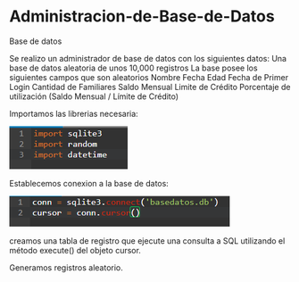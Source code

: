 # Administracion-de-Base-de-Datos
Base de datos

Se realizo un administrador de base de datos con los siguientes datos:
Una base de datos aleatoria de unos 10,000 registros
La base posee los siguientes campos que son aleatorios
	Nombre
  Fecha
  Edad
	Fecha de Primer Login
  Cantidad de Familiares
	Saldo Mensual
	Limite de Crédito
	Porcentaje de utilización (Saldo Mensual / Límite de Crédito)

Importamos las librerias necesaria:

![github](Importl.png)

Establecemos conexion a la base de datos:

![github](conex.png)

creamos una tabla de registro que ejecute una consulta a SQL  utilizando el método execute() del objeto cursor.

Generamos registros aleatorio. 








